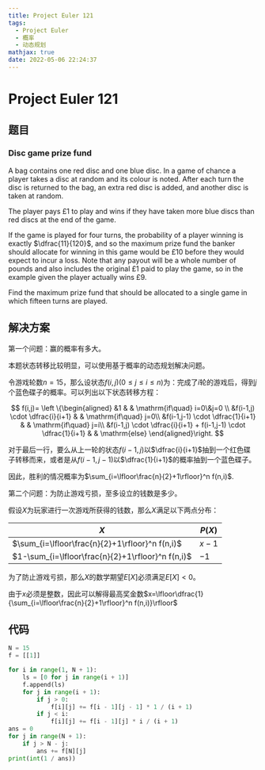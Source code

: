 ```yaml
---
title: Project Euler 121
tags:
  - Project Euler
  - 概率
  - 动态规划
mathjax: true
date: 2022-05-06 22:24:37
---
```


<escape><!-- more --></escape>
    
# Project Euler 121
## 题目
### Disc game prize fund


A bag contains one red disc and one blue disc. In a game of chance a player takes a disc at random and its colour is noted. After each turn the disc is returned to the bag, an extra red disc is added, and another disc is taken at random.

The player pays $£1$ to play and wins if they have taken more blue discs than red discs at the end of the game.

If the game is played for four turns, the probability of a player winning is exactly $\dfrac{11}{120}$, and so the maximum prize fund the banker should allocate for winning in this game would be $£10$ before they would expect to incur a loss. Note that any payout will be a whole number of pounds and also includes the original $£1$ paid to play the game, so in the example given the player actually wins $£9$.

Find the maximum prize fund that should be allocated to a single game in which fifteen turns are played.


## 解决方案

第一个问题：赢的概率有多大。

本题状态转移比较明显，可以使用基于概率的动态规划解决问题。

令游戏轮数$n=15$，那么设状态$f(i,j)(0\le j\le i\le n)$为：完成了$i$轮的游戏后，得到$j$个蓝色碟子的概率。可以列出以下状态转移方程：

$$
f(i,j)=
\left \{\begin{aligned}
  &1  & & \mathrm{if\quad} i=0\&j=0 \\
  &f(i-1,j) \cdot \dfrac{i}{i+1}  & & \mathrm{if\quad} j=0\\
  &f(i-1,j-1) \cdot \dfrac{1}{i+1}  & & \mathrm{if\quad} j=i\\
  &f(i-1,j) \cdot \dfrac{i}{i+1} + f(i-1,j-1) \cdot \dfrac{1}{i+1} & & \mathrm{else}
\end{aligned}\right.
$$

对于最后一行，要么从上一轮的状态$f(i-1,j)$以$\dfrac{i}{i+1}$抽到一个红色碟子转移而来，或者是从$f(i-1,j-1)$以$\dfrac{1}{i+1}$的概率抽到一个蓝色碟子。

因此，胜利的情况概率为$\sum_{i=\lfloor\frac{n}{2}+1\rfloor}^n f(n,i)$.

第二个问题：为防止游戏亏损，至多设立的钱数是多少。

假设$X$为玩家进行一次游戏所获得的钱数，那么$X$满足以下两点分布：

|$X$|$P(X)$|
|-|-|
|$\sum_{i=\lfloor\frac{n}{2}+1\rfloor}^n f(n,i)$|$x-1$|
|$1-\sum_{i=\lfloor\frac{n}{2}+1\rfloor}^n f(n,i)$|$-1$|

为了防止游戏亏损，那么$X$的数学期望$E[X]$必须满足$E[X]<0$。

由于$x$必须是整数，因此可以解得最高奖金数$x=\lfloor\dfrac{1}{\sum_{i=\lfloor\frac{n}{2}+1\rfloor}^n f(n,i)}\rfloor$

## 代码


```py
N = 15
f = [[1]]

for i in range(1, N + 1):
    ls = [0 for j in range(i + 1)]
    f.append(ls)
    for j in range(i + 1):
        if j > 0:
            f[i][j] += f[i - 1][j - 1] * 1 / (i + 1)
        if j < i:
            f[i][j] += f[i - 1][j] * i / (i + 1)
ans = 0
for j in range(N + 1):
    if j > N - j:
        ans += f[N][j]
print(int(1 / ans))

```